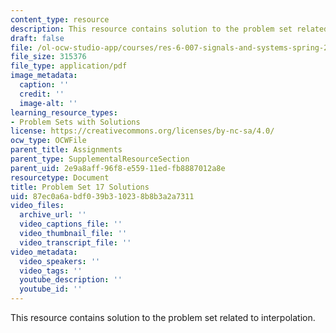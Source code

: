 ```yaml
---
content_type: resource
description: This resource contains solution to the problem set related to interpolation.
draft: false
file: /ol-ocw-studio-app/courses/res-6-007-signals-and-systems-spring-2011/87ec0a6abdf039b310238b8b3a2a7311_MITRES_6_007S11_hw17_sol.pdf
file_size: 315376
file_type: application/pdf
image_metadata:
  caption: ''
  credit: ''
  image-alt: ''
learning_resource_types:
- Problem Sets with Solutions
license: https://creativecommons.org/licenses/by-nc-sa/4.0/
ocw_type: OCWFile
parent_title: Assignments
parent_type: SupplementalResourceSection
parent_uid: 2e9a8aff-96f8-e559-11ed-fb8887012a8e
resourcetype: Document
title: Problem Set 17 Solutions
uid: 87ec0a6a-bdf0-39b3-1023-8b8b3a2a7311
video_files:
  archive_url: ''
  video_captions_file: ''
  video_thumbnail_file: ''
  video_transcript_file: ''
video_metadata:
  video_speakers: ''
  video_tags: ''
  youtube_description: ''
  youtube_id: ''
---
```

This resource contains solution to the problem set related to interpolation.